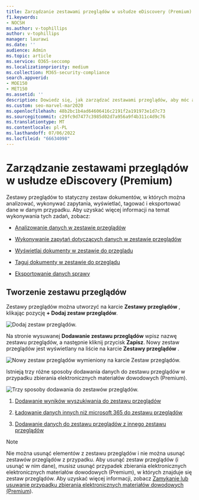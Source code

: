 ```yaml
---
title: Zarządzanie zestawami przeglądów w usłudze eDiscovery (Premium)
f1.keywords:
- NOCSH
ms.author: v-tophillips
author: v-tophillips
manager: laurawi
ms.date: ''
audience: Admin
ms.topic: article
ms.service: O365-seccomp
ms.localizationpriority: medium
ms.collection: M365-security-compliance
search.appverid:
- MOE150
- MET150
ms.assetid: ''
description: Dowiedz się, jak zarządzać zestawami przeglądów, aby móc analizować, wykonywać zapytania, wyświetlać, tagować i eksportować dane w przypadku zbierania elektronicznych materiałów dowodowych (Premium).
ms.custom: seo-marvel-mar2020
ms.openlocfilehash: 48b2bc1b4ad64606416c2191f2a191973e1d7c73
ms.sourcegitcommit: c29fc9d7477c3985d02d7a956a9f4b311c4d9c76
ms.translationtype: MT
ms.contentlocale: pl-PL
ms.lasthandoff: 07/06/2022
ms.locfileid: "66634098"
---
```

# <a name="manage-review-sets-in-ediscovery-premium"></a>Zarządzanie zestawami przeglądów w usłudze eDiscovery (Premium)

Zestawy przeglądów to statyczny zestaw dokumentów, w których można analizować, wykonywać zapytania, wyświetlać, tagować i eksportować dane w danym przypadku. Aby uzyskać więcej informacji na temat wykonywania tych zadań, zobacz:

- [Analizowanie danych w zestawie przeglądów](analyzing-data-in-review-set.md)

- [Wykonywanie zapytań dotyczących danych w zestawie przeglądów](review-set-search.md)

- [Wyświetlaj dokumenty w zestawie do przeglądu](view-documents-in-review-set.md)

- [Taguj dokumenty w zestawie do przeglądu](tagging-documents.md)

- [Eksportowanie danych sprawy](exporting-data-ediscover20.md)

## <a name="create-a-review-set"></a>Tworzenie zestawu przeglądów

Zestawy przeglądów można utworzyć na karcie **Zestawy przeglądów** , klikając pozycję **+ Dodaj zestaw przeglądów**.

![Dodaj zestaw przeglądów.](../media/f45c51d9-585d-47d1-b7fb-0288715e0b6a.png)

Na stronie wysuwanej **Dodawanie zestawu przeglądów** wpisz nazwę zestawu przeglądów, a następnie kliknij przycisk **Zapisz**. Nowy zestaw przeglądów jest wyświetlany na liście na karcie **Zestawy przeglądów** .

![Nowy zestaw przeglądów wymieniony na karcie Zestaw przeglądów.](../media/AeDnewreviewset.png)

Istnieją trzy różne sposoby dodawania danych do zestawu przeglądów w przypadku zbierania elektronicznych materiałów dowodowych (Premium).

![Trzy sposoby dodawania do zestawów przeglądów.](../media/1f1f4efd-c03b-4255-bc3d-df358e56549c.png)

1. [Dodawanie wyników wyszukiwania do zestawu przeglądów](add-data-to-review-set.md)

2. [Ładowanie danych innych niż microsoft 365 do zestawu przeglądów](load-non-Office-365-data-into-a-review-set.md)

3. [Dodawanie danych do zestawu przeglądów z innego zestawu przeglądów](add-data-to-review-set-from-another-review-set.md)

> [!NOTE]
> Nie można usunąć elementów z zestawu przeglądów i nie można usunąć zestawów przeglądów z przypadku. Aby usunąć zestaw przeglądów (i usunąć w nim dane), musisz usunąć przypadek zbierania elektronicznych elektronicznych materiałów dowodowych (Premium), w których znajduje się zestaw przeglądów. Aby uzyskać więcej informacji, zobacz [Zamykanie lub usuwanie przypadku zbierania elektronicznych materiałów dowodowych (Premium](close-or-delete-case.md)).

